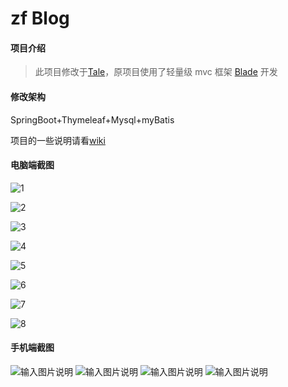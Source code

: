 # zf Blog

#### 项目介绍

> 此项目修改于[Tale](https://gitee.com/biezhi/tale/)，原项目使用了轻量级 mvc 框架 [Blade](https://github.com/biezhi/blade) 开发

#### 修改架构

SpringBoot+Thymeleaf+Mysql+myBatis

项目的一些说明请看[wiki](https://gitee.com/yangxsa/site_blog/wikis/Home)

#### 电脑端截图

![1](https://images.gitee.com/uploads/images/2019/0215/153622_76a409d8_1178895.png "在这里输入图片标题")

![2](https://images.gitee.com/uploads/images/2019/0215/153637_2c73f40e_1178895.png "在这里输入图片标题")

![3](https://images.gitee.com/uploads/images/2019/0215/153650_0d7e2ba8_1178895.png "在这里输入图片标题")

![4](https://images.gitee.com/uploads/images/2019/0215/153706_010b5e13_1178895.png "在这里输入图片标题")

![5](https://images.gitee.com/uploads/images/2019/0215/153735_5c34a812_1178895.png "在这里输入图片标题")

![6](https://images.gitee.com/uploads/images/2019/0215/153756_66b648b1_1178895.png "在这里输入图片标题")

![7](https://images.gitee.com/uploads/images/2019/0215/153808_7cf2a1d6_1178895.png "在这里输入图片标题")

![8](https://www.mecarserver.xyz/files/54869d91-af90-42fc-af65-d8d638c66f42.png "在这里输入图片标题")

#### 手机端截图
![输入图片说明](https://images.gitee.com/uploads/images/2019/0618/174320_ca1eeda4_1178895.png "企业微信截图_20190618174300.png")
![输入图片说明](https://images.gitee.com/uploads/images/2019/0618/174404_8e0b4dbe_1178895.png "在这里输入图片标题")
![输入图片说明](https://images.gitee.com/uploads/images/2019/0618/174433_030fdb6d_1178895.png "企业微信截图_20190618174425.png")
![输入图片说明](https://images.gitee.com/uploads/images/2019/0618/174503_68e502d2_1178895.png "企业微信截图_20190618174454.png")